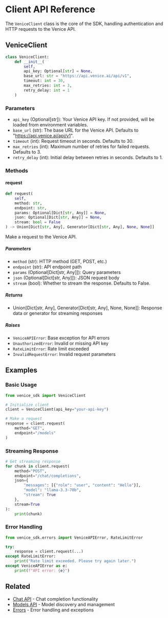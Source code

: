 # Client API Reference

The `VeniceClient` class is the core of the SDK, handling authentication and HTTP requests to the Venice API.

## VeniceClient

```python
class VeniceClient:
    def __init__(
        self,
        api_key: Optional[str] = None,
        base_url: str = "https://api.venice.ai/api/v1",
        timeout: int = 30,
        max_retries: int = 3,
        retry_delay: int = 1
    )
```

### Parameters

- `api_key` (Optional[str]): Your Venice API key. If not provided, will be loaded from environment variables.
- `base_url` (str): The base URL for the Venice API. Defaults to "https://api.venice.ai/api/v1".
- `timeout` (int): Request timeout in seconds. Defaults to 30.
- `max_retries` (int): Maximum number of retries for failed requests. Defaults to 3.
- `retry_delay` (int): Initial delay between retries in seconds. Defaults to 1.

### Methods

#### request

```python
def request(
    self,
    method: str,
    endpoint: str,
    params: Optional[Dict[str, Any]] = None,
    json: Optional[Dict[str, Any]] = None,
    stream: bool = False
) -> Union[Dict[str, Any], Generator[Dict[str, Any], None, None]]
```

Make a request to the Venice API.

##### Parameters

- `method` (str): HTTP method (GET, POST, etc.)
- `endpoint` (str): API endpoint path
- `params` (Optional[Dict[str, Any]]): Query parameters
- `json` (Optional[Dict[str, Any]]): JSON request body
- `stream` (bool): Whether to stream the response. Defaults to False.

##### Returns

- Union[Dict[str, Any], Generator[Dict[str, Any], None, None]]: Response data or generator for streaming responses

##### Raises

- `VeniceAPIError`: Base exception for API errors
- `UnauthorizedError`: Invalid or missing API key
- `RateLimitError`: Rate limit exceeded
- `InvalidRequestError`: Invalid request parameters

## Examples

### Basic Usage

```python
from venice_sdk import VeniceClient

# Initialize client
client = VeniceClient(api_key="your-api-key")

# Make a request
response = client.request(
    method="GET",
    endpoint="/models"
)
```

### Streaming Response

```python
# Get streaming response
for chunk in client.request(
    method="POST",
    endpoint="/chat/completions",
    json={
        "messages": [{"role": "user", "content": "Hello"}],
        "model": "llama-3.3-70b",
        "stream": True
    },
    stream=True
):
    print(chunk)
```

### Error Handling

```python
from venice_sdk.errors import VeniceAPIError, RateLimitError

try:
    response = client.request(...)
except RateLimitError:
    print("Rate limit exceeded. Please try again later.")
except VeniceAPIError as e:
    print(f"API error: {e}")
```

## Related

- [Chat API](chat.md) - Chat completion functionality
- [Models API](models.md) - Model discovery and management
- [Errors](errors.md) - Error handling and exceptions 